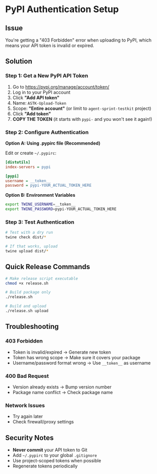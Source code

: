 # PyPI Authentication Setup

## Issue

You're getting a "403 Forbidden" error when uploading to PyPI, which means your API token is invalid or expired.

## Solution

### Step 1: Get a New PyPI API Token

1. Go to https://pypi.org/manage/account/token/
2. Log in to your PyPI account
3. Click **"Add API token"**
4. Name: `ASTK-Upload-Token`
5. Scope: **"Entire account"** (or limit to `agent-sprint-testkit` project)
6. Click **"Add token"**
7. **COPY THE TOKEN** (it starts with `pypi-` and you won't see it again!)

### Step 2: Configure Authentication

**Option A: Using .pypirc file (Recommended)**

Edit or create `~/.pypirc`:

```ini
[distutils]
index-servers = pypi

[pypi]
username = __token__
password = pypi-YOUR_ACTUAL_TOKEN_HERE
```

**Option B: Environment Variables**

```bash
export TWINE_USERNAME=__token__
export TWINE_PASSWORD=pypi-YOUR_ACTUAL_TOKEN_HERE
```

### Step 3: Test Authentication

```bash
# Test with a dry run
twine check dist/*

# If that works, upload
twine upload dist/*
```

## Quick Release Commands

```bash
# Make release script executable
chmod +x release.sh

# Build package only
./release.sh

# Build and upload
./release.sh upload
```

## Troubleshooting

### 403 Forbidden

- Token is invalid/expired → Generate new token
- Token has wrong scope → Make sure it covers your package
- Username/password format wrong → Use `__token__` as username

### 400 Bad Request

- Version already exists → Bump version number
- Package name conflict → Check package name

### Network Issues

- Try again later
- Check firewall/proxy settings

## Security Notes

- **Never commit** your API token to Git
- Add `~/.pypirc` to your global `.gitignore`
- Use project-scoped tokens when possible
- Regenerate tokens periodically
